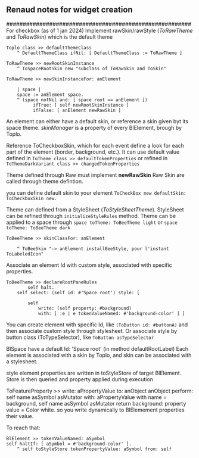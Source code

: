 ## Renaud notes for widget creation



########################################################
For checkbox (as of 1 jan 2024)
Implement rawSkin/rawStyle (*ToRawTheme* and *ToRawSkin*) which is the default theme

```smalltalk
Toplo class >> defaultThemeClass
    ^ DefaultThemeClass ifNil: [ DefaultThemeClass := ToRawTheme ]
```

```smalltalk
ToRawTheme >> newRootSkinInstance
    ^ ToSpaceRootSkin new "subclass of ToRawSkin and ToSkin"
```

```smalltalk
ToRawTheme >> newSkinInstanceFor: anElement

    | space |
    space := anElement space.
    ^ (space notNil and: [ space root == anElement ])
          ifTrue: [ self newRootSkinInstance ]
          ifFalse: [ anElement newRawSkin ]
```

An element can either have a default skin, or reference a skin given byt its
space theme. *skinManager* is a property of every BlElement, brough by Toplo.

Reference ToCheckboxSkin, which for each event define a look for each part of
the element (border, background, etc.). It can use default value defined in
`ToTheme class >> defaultTokenProperties` or refined in 
`ToThemeDarkVariant class >> changedTokenProperties`

Theme defined through Raw must implement **newRawSkin**
Raw Skin are called through theme defintion.

you can define default skin to your element
`ToCheckBox new defaultSkin: ToCheckboxSkin new.`

Theme can defined from a StyleSheet (*ToStyleSheetTheme*).
StyleSheet can be refined through `initializeStyleRules` method.
Theme can be applied to a space through `space toTheme: ToBeeTheme light` or
`space toTheme: ToBeeTheme dark`

```smalltalk
ToBeeTheme >> skinClassFor: anElement

    ^ ToBeeSkin "-> anElement installBeeStyle, pour l'instant ToLabeledIcon"
```

Associate an element Id with custom style, associated with specific properties.

```smalltalk
ToBeeTheme >> declareRootPaneRules
        self halt.
    self select: (self id: #'Space root') style: [

        self
            write: (self property: #background)
            with: [ :e | e tokenValueNamed: #'background-color' ] ]
```

You can create element with specific Id, like `(ToButton id: #buttonA)`
and then associate custom style through stylesheet.
Or associate style by button class (ToTypeSelector), like `ToButton asTypeSelector`

BlSpace have a default Id: 'Space root' (in method defaultRootLabel)
Each element is associated with a skin by Toplo, and skin can be associated with
a stylesheet.

style element properties are written in toStyleStore of target BlElement.
Store is then queried and property applied during execution

ToFeatureProperty >> write: aPropertyValue to: anObject
    anObject perform: self name asSymbol asMutator with: aPropertyValue
with
    name = background,  self name asSymbol asMutator return background:
    property value = Color white.
so you write dynamically to BlElemement properties their value.

To reach that:
```smalltalk
BlElement >> tokenValueNamed: aSymbol
self haltIf: [ aSymbol = #'background-color' ].
    ^ self toStyleStore tokenPropertyValue: aSymbol from: self
```
